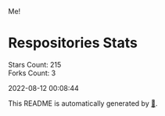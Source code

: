 Me!

# Respositories Stats
Stars Count: 215  
Forks Count: 3

2022-08-12 00:08:44  

This README is automatically generated by [🐰](https://github.com/rnitta/rnitta).
